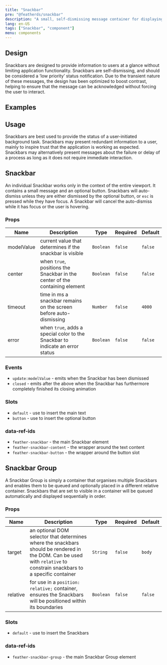 ```yaml
---
title: "Snackbar"
pre: "@featherds/snackbar"
description: "A small, self-dismissing message container for displaying transient information that does not require user interaction."
lang: en-US
tags: ["Snackbar", "component"]
menu: components
---
```


## Design

Snackbars are designed to provide information to users at a glance without limiting application functionality. Snackbars are self-dismissing, and should be considered a ‘low priority’ status notification. Due to the transient nature of these messages, the design has been optimized to boost contrast, helping to ensure that the message can be acknowledged without forcing the user to interact.

## Examples

<Snackbar-Examples />

## Usage
Snackbars are best used to provide the status of a user-initiated background task. Snackbars may present redundant information to a user, mainly to inspire trust that the application is working as expected. Snackbars may alternatively present messages about the failure or delay of a process as long as it does not require immediate interaction.

## Snackbar

An individual Snackbar works only in the context of the entire viewport. It contains a small message and an optional button. Snackbars will auto-dismiss unless they are either dismissed by the optional button, or `esc` is pressed while they have focus. A Snackbar will cancel the auto-dismiss while it has focus or the user is hovering.

### Props

| Name       | Description                                                                             | Type            | Required | Default     |
| ---------- | --------------------------------------------------------------------------------------- | --------------- | -------- | ----------- |
| modelValue | current value that determines if the snackbar is visible                                | `Boolean`       | `false`  | `false`     |
| center     | when `true`, positions the Snackbar in the center of the containing element             | `Boolean`       | `false`  | `false`     |
| timeout    | time in ms a snackbar remains on the screen before auto-dismissing                      | `Number`        | `false`  | `4000`      |
| error      | when `true`, adds a special color to the Snackbar to indicate an error status           | `Boolean`       | `false`  | `false`     |

### Events

- `update:modelValue` - emits when the Snackbar has been dismissed
- `closed` - emits after the above when the Snackbar has furthermore completely finished its closing animation

### Slots

- `default` - use to insert the main text
- `button` - use to insert the optional button

### data-ref-ids

- `feather-snackbar` - the main Snackbar element
- `feather-snackbar-content` - the wrapper around the text content
- `feather-snackbar-button` - the wrapper around the button slot


## Snackbar Group

A Snackbar Group is simply a container that organises multiple Snackbars and enables them to be queued and optionally placed in a different relative container. Snackbars that are set to visible in a container will be queued automatically and displayed sequentially in order.

### Props

| Name     | Description                                                                                                                                                            | Type      | Required | Default |
| -------- | ---------------------------------------------------------------------------------------------------------------------------------------------------------------------- | --------- | -------- | ------- |
| target   | an optional DOM selector that determines where the snackbars should be rendered in the DOM. Can be used with `relative` to constrain snackbars to a specific container | `String`  | `false`  | `body`  |
| relative | for use in a `position: relative;` container, ensures the Snackbars will be positioned within its boundaries                                                           | `Boolean` | `false`  | `false` |

### Slots

- `default` - use to insert the Snackbars

### data-ref-ids

- `feather-snackbar-group` - the main Snackbar Group element

